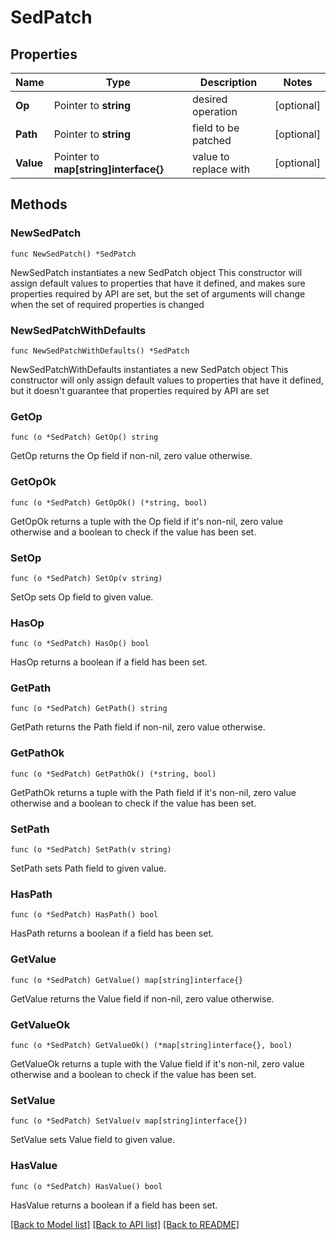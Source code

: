# SedPatch

## Properties

Name | Type | Description | Notes
------------ | ------------- | ------------- | -------------
**Op** | Pointer to **string** | desired operation | [optional] 
**Path** | Pointer to **string** | field to be patched | [optional] 
**Value** | Pointer to **map[string]interface{}** | value to replace with | [optional] 

## Methods

### NewSedPatch

`func NewSedPatch() *SedPatch`

NewSedPatch instantiates a new SedPatch object
This constructor will assign default values to properties that have it defined,
and makes sure properties required by API are set, but the set of arguments
will change when the set of required properties is changed

### NewSedPatchWithDefaults

`func NewSedPatchWithDefaults() *SedPatch`

NewSedPatchWithDefaults instantiates a new SedPatch object
This constructor will only assign default values to properties that have it defined,
but it doesn't guarantee that properties required by API are set

### GetOp

`func (o *SedPatch) GetOp() string`

GetOp returns the Op field if non-nil, zero value otherwise.

### GetOpOk

`func (o *SedPatch) GetOpOk() (*string, bool)`

GetOpOk returns a tuple with the Op field if it's non-nil, zero value otherwise
and a boolean to check if the value has been set.

### SetOp

`func (o *SedPatch) SetOp(v string)`

SetOp sets Op field to given value.

### HasOp

`func (o *SedPatch) HasOp() bool`

HasOp returns a boolean if a field has been set.

### GetPath

`func (o *SedPatch) GetPath() string`

GetPath returns the Path field if non-nil, zero value otherwise.

### GetPathOk

`func (o *SedPatch) GetPathOk() (*string, bool)`

GetPathOk returns a tuple with the Path field if it's non-nil, zero value otherwise
and a boolean to check if the value has been set.

### SetPath

`func (o *SedPatch) SetPath(v string)`

SetPath sets Path field to given value.

### HasPath

`func (o *SedPatch) HasPath() bool`

HasPath returns a boolean if a field has been set.

### GetValue

`func (o *SedPatch) GetValue() map[string]interface{}`

GetValue returns the Value field if non-nil, zero value otherwise.

### GetValueOk

`func (o *SedPatch) GetValueOk() (*map[string]interface{}, bool)`

GetValueOk returns a tuple with the Value field if it's non-nil, zero value otherwise
and a boolean to check if the value has been set.

### SetValue

`func (o *SedPatch) SetValue(v map[string]interface{})`

SetValue sets Value field to given value.

### HasValue

`func (o *SedPatch) HasValue() bool`

HasValue returns a boolean if a field has been set.


[[Back to Model list]](../README.md#documentation-for-models) [[Back to API list]](../README.md#documentation-for-api-endpoints) [[Back to README]](../README.md)


